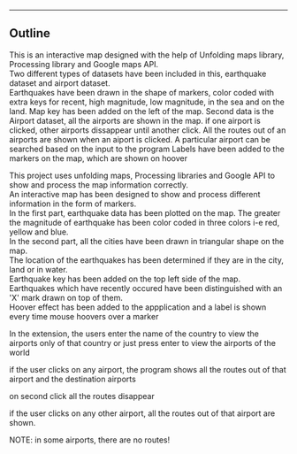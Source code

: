   
    
      
        
          
            
            
---------------------------------------------------------------------------------------
  
Outline
---------
This is an interactive map designed with the help of Unfolding maps library, Processing library and Google maps API.  
Two different types of datasets have been included in this, earthquake dataset and airport dataset.   
Earthquakes have been drawn in the shape of markers, color coded with extra keys for recent, high magnitude, low magnitude, in the sea and on the land. Map key has been added on the left of the map.
Second data is the Airport dataset, all the airports are shown in the map. if one airport is clicked, other airports dissappear until another click. All the routes out of an airports are shown when an aiport is clicked. A particular airport can be searched based on the input to the program
Labels have been added to the markers on the map, which are shown on hoover








This project uses unfolding maps, Processing libraries and Google API to show and process the map information correctly.  
An interactive map has been designed to show and process different information in the form of markers.  
In the first part, earthquake data has been plotted on the map. The greater the magnitude of earthquake has been color coded in three colors i-e red, yellow and blue.   
In the second part, all the cities have been drawn in triangular shape on the map.  
The location of the earthquakes has been determined if they are in the city, land or in water.  
Earthquake key has been added on the top left side of the map.  
Earthquakes which have recently occured have been distinguished with an 'X' mark drawn on top of them.  
Hoover effect has been added to the appplication and a label is shown every time mouse hoovers over a marker    


In the extension, the users enter the name of the country to view the airports only of that country or just press enter to view the airports of the world

if the user clicks on any airport, the program shows all the routes out of that airport and the destination airports

on second click all the routes disappear

if the user clicks on any other airport, all the routes out of that airport are shown.

NOTE: in some airports, there are no routes!